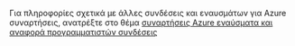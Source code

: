 Για πληροφορίες σχετικά με άλλες συνδέσεις και εναυσμάτων για Azure συναρτήσεις, ανατρέξτε στο θέμα [συναρτήσεις Azure εναύσματα και αναφορά προγραμματιστών συνδέσεις](../articles/azure-functions/functions-triggers-bindings.md)
